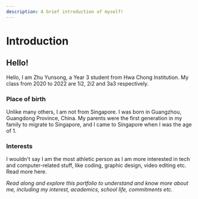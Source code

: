 ```yaml
---
description: A brief introduction of myself!
---
```


# Introduction

## Hello!

Hello, I am Zhu Yunsong, a Year 3 student from Hwa Chong Institution. My class from 2020 to 2022 are 1i2, 2i2 and 3a3 respectively.&#x20;

### Place of birth

Unlike many others, I am not from Singapore. I was born in Guangzhou, Guangdong Province, China. My parents were the first generation in my family to migrate to Singapore, and I came to Singapore when I was the age of 1.

### Interests

I wouldn't say I am the most athletic person as I am more interested in tech and computer-related stuff, like coding, graphic design, video editing etc. Read more here.

_Read along and explore this portfolio to understand and know more about me, including my interest, academics, school life, commitments etc._

